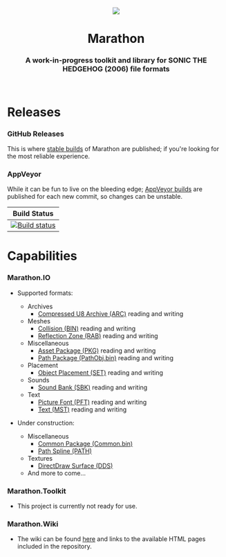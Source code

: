 <br>

<p align="center">
    <img src="https://github.com/HyperPolygon64/Marathon/blob/marathon-master/Marathon.Toolkit/Resources/Images/Logos/Main_Logo_Medium_Colour.png?raw=true" />
</p>

<h1 align="center">Marathon</h1>

<h3 align="center">A work-in-progress toolkit and library for SONIC THE HEDGEHOG (2006) file formats</h3>

<br>

# Releases

### GitHub Releases
This is where [stable builds](https://github.com/HyperPolygon64/Marathon/releases) of Marathon are published; if you're looking for the most reliable experience.

### AppVeyor
While it can be fun to live on the bleeding edge; [AppVeyor builds](https://ci.appveyor.com/project/HyperPolygon64/marathon) are published for each new commit, so changes can be unstable.

Build Status  |
------------- |
[![Build status](https://ci.appveyor.com/api/projects/status/4hib7v8lpi25u351?svg=true)](https://ci.appveyor.com/project/HyperPolygon64/marathon)  |

# Capabilities

### Marathon.IO
- Supported formats:
    - Archives
        - [Compressed U8 Archive (ARC)](https://github.com/HyperPolygon64/Marathon/blob/marathon-master/Marathon.IO/Formats/Archives/CompressedU8Archive.cs) reading and writing
    - Meshes
        - [Collision (BIN)](https://github.com/HyperPolygon64/Marathon/blob/marathon-master/Marathon.IO/Formats/Meshes/Collision.cs) reading and writing
        - [Reflection Zone (RAB)](https://github.com/HyperPolygon64/Marathon/blob/marathon-master/Marathon.IO/Formats/Meshes/ReflectionZone.cs) reading and writing
    - Miscellaneous
        - [Asset Package (PKG)](https://github.com/HyperPolygon64/Marathon/blob/marathon-master/Marathon.IO/Formats/Miscellaneous/AssetPackage.cs) reading and writing
        - [Path Package (PathObj.bin)](https://github.com/HyperPolygon64/Marathon/blob/marathon-master/Marathon.IO/Formats/Miscellaneous/PathPackage.cs) reading and writing
    - Placement
        - [Object Placement (SET)](https://github.com/HyperPolygon64/Marathon/blob/marathon-master/Marathon.IO/Formats/Placement/ObjectPlacement.cs) reading and writing
    - Sounds
        - [Sound Bank (SBK)](https://github.com/HyperPolygon64/Marathon/blob/marathon-master/Marathon.IO/Formats/Sound/SoundBank.cs) reading and writing
    - Text
        - [Picture Font (PFT)](https://github.com/HyperPolygon64/Marathon/blob/marathon-master/Marathon.IO/Formats/Text/PictureFont.cs) reading and writing
        - [Text (MST)](https://github.com/HyperPolygon64/Marathon/blob/marathon-master/Marathon.IO/Formats/Text/Text.cs) reading and writing

- Under construction:
    - Miscellaneous
        - [Common Package (Common.bin)](https://github.com/HyperPolygon64/Marathon/blob/marathon-master/Marathon.IO/Formats/Miscellaneous/CommonPackage.cs)
        - [Path Spline (PATH)](https://github.com/HyperPolygon64/Marathon/blob/marathon-master/Marathon.IO/Formats/Miscellaneous/PathSpline.cs)
    - Textures
        - [DirectDraw Surface (DDS)](https://github.com/HyperPolygon64/Marathon/blob/marathon-master/Marathon.IO/Formats/Textures/DirectDraw.cs)
    - And more to come...

### Marathon.Toolkit
- This project is currently not ready for use.

### Marathon.Wiki
- The wiki can be found [here](https://github.com/HyperPolygon64/Marathon/wiki) and links to the available HTML pages included in the repository.